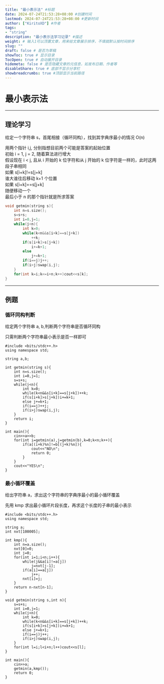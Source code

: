 ```yaml
---
title: "最小表示法" #标题
date: 2024-07-24T21:53:28+08:00 #创建时间
lastmod: 2024-07-24T21:53:28+08:00 #更新时间
author: ["KiritoXD"] #作者
tags: 
- "string"
description: "最小表示法学习记录" #描述
weight: # 输入1可以顶置文章，用来给文章展示排序，不填就默认按时间排序
slug: ""
draft: false # 是否为草稿
showToc: true # 显示目录
TocOpen: true # 自动展开目录
hidemeta: false # 是否隐藏文章的元信息，如发布日期、作者等
disableShare: true # 底部不显示分享栏
showbreadcrumbs: true #顶部显示当前路径
---
```


# 最小表示法
---
## 理论学习

给定一个字符串 s，首尾相接（循环同构），找到其字典序最小的情况 O(n)    

用两个指针 i,j, 分别指想目前两个可能是答案的起始位置  
初始 i = 1, j = 2, 随着算法进行增大  
假设现在 i < j, 且从 i 开始的 k 位字符和从 j 开始的 k 位字符是一样的，此时这两段子串相同  
如果 s[i+k]!=s[j+k]  
谁大谁往后移动 k+1 个位置  
如果 s[i+k]==s[j+k]  
随便移动一个  
最后小于 n 的那个指针就是所求答案  

```c
void getmin(string s){
    int n=s.size();
    s=s+s;
    int i=0,j=1;
    while(j<n){
        int k=0;
        while(k<n&&s[i+k]==s[j+k])
            ++k;
        if(s[i+k]>s[j+k])
            i+=k+1;
        else 
            j+=k+1;
        if(i==j)j++;
        if(i>j)swap(i,j);
    }
    for(int k=i;k<=i+n;k++)cout<<s[k];
}
```
---
## 例题

### 循环同构判断

给定两个字符串 a, b,判断两个字符串是否循环同构  

只需判断两个字符串最小表示是否一样即可  

```
#include <bits/stdc++.h>
using namespace std;

string a,b;

int getmin(string s){
    int n=s.size();
    int i=0,j=1;
    s=s+s;
    while(j<n){
        int k=0;
        while(k<n&&s[i+k]==s[j+k])++k;
        if(s[i+k]>s[j+k])i+=k+1;
        else j+=k+1;
        if(i==j)++j;
        if(i>j)swap(i,j);   
    }
    return i;
}

int main(){
    cin>>a>>b;
    for(int i=getmin(a),j=getmin(b),k=0;k<n;k++){
        if(a[(i+k)%n]!=b[(j+k)%n]){
            cout<<"NO\n";
            return 0;
        }
    }
    cout<<"YES\n";
}

```

### 最小循环覆盖

给出字符串 a，求出这个字符串的字典序最小的最小循环覆盖  

先用 kmp 求出最小循环片段长度，再求这个长度的子串的最小表示  

```
#include <bits/stdc++.h>
using namespace std;

string a;
int nxt[100005];

int kmp(){
    int n=a.size();
    nxt[0]=0;
    int j=0;
    for(int i=1;i<n;i++){
        while(j&&a[i]!=a[j])
            j=nxt[j-1];
        if(a[i]==a[j])
            j++;
        nxt[i]=j;
    }
    return n-nxt[n-1];
}

void getmin(string s,int n){
    s=s+s;
    int i=0,j=1;
    while(j<n){
        int k=0;
        while(k<n&&s[i+k]==s[j+k])++k;
        if(s[i+k]>s[j+k])i+=k+1;
        else j+=k+1;
        if(i==j)j++;
        if(i>j)swap(i,j);
    }
    for(int l=i;l<i+n;l++)cout<<s[l];
}

int main(){
    cin>>a;
    getmin(a,kmp());
    return 0;
}
```